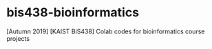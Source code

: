 # bis438-bioinformatics
[Autumn 2019] [KAIST BiS438] Colab codes for bioinformatics course projects
